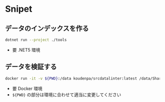 # Snipet

## データのインデックスを作る

```sh
dotnet run --project ./tools
```

- 要 .NET5 環境

## データを検証する

```sh
docker run -it -v ${PWD}:/data koudenpa/srcdatalinter:latest /data/Sharp
```

- 要 Docker 環境
- `${PWD}` の部分は環境に合わせて適当に変更してください

